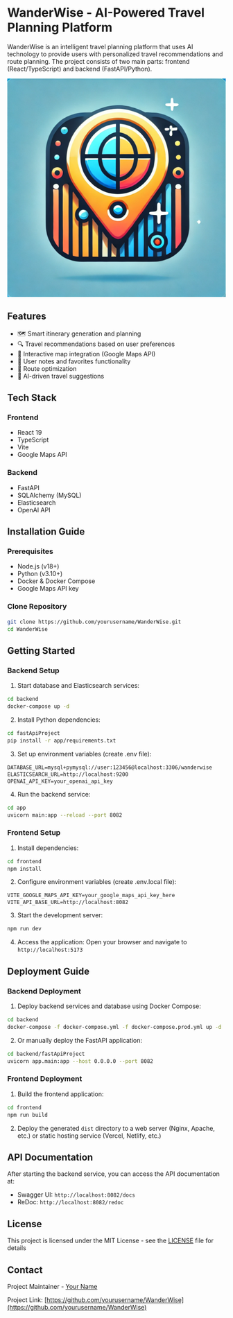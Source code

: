 # WanderWise - AI-Powered Travel Planning Platform

WanderWise is an intelligent travel planning platform that uses AI technology to provide users with personalized travel recommendations and route planning. The project consists of two main parts: frontend (React/TypeScript) and backend (FastAPI/Python).

![WanderWise Logo](logo/wanderwise_1.png)

## Features

- 🗺️ Smart itinerary generation and planning
- 🔍 Travel recommendations based on user preferences
- 📍 Interactive map integration (Google Maps API)
- 📝 User notes and favorites functionality
- 🔄 Route optimization
- 🤖 AI-driven travel suggestions

## Tech Stack

### Frontend
- React 19
- TypeScript
- Vite
- Google Maps API

### Backend
- FastAPI
- SQLAlchemy (MySQL)
- Elasticsearch
- OpenAI API

## Installation Guide

### Prerequisites
- Node.js (v18+)
- Python (v3.10+)
- Docker & Docker Compose
- Google Maps API key

### Clone Repository
```bash
git clone https://github.com/yourusername/WanderWise.git
cd WanderWise
```

## Getting Started

### Backend Setup

1. Start database and Elasticsearch services:
```bash
cd backend
docker-compose up -d
```

2. Install Python dependencies:
```bash
cd fastApiProject
pip install -r app/requirements.txt
```

3. Set up environment variables (create .env file):
```
DATABASE_URL=mysql+pymysql://user:123456@localhost:3306/wanderwise
ELASTICSEARCH_URL=http://localhost:9200
OPENAI_API_KEY=your_openai_api_key
```

4. Run the backend service:
```bash
cd app
uvicorn main:app --reload --port 8082
```

### Frontend Setup

1. Install dependencies:
```bash
cd frontend
npm install
```

2. Configure environment variables (create .env.local file):
```
VITE_GOOGLE_MAPS_API_KEY=your_google_maps_api_key_here
VITE_API_BASE_URL=http://localhost:8082
```

3. Start the development server:
```bash
npm run dev
```

4. Access the application:
   Open your browser and navigate to `http://localhost:5173`

## Deployment Guide

### Backend Deployment

1. Deploy backend services and database using Docker Compose:
```bash
cd backend
docker-compose -f docker-compose.yml -f docker-compose.prod.yml up -d
```

2. Or manually deploy the FastAPI application:
```bash
cd backend/fastApiProject
uvicorn app.main:app --host 0.0.0.0 --port 8082
```

### Frontend Deployment

1. Build the frontend application:
```bash
cd frontend
npm run build
```

2. Deploy the generated `dist` directory to a web server (Nginx, Apache, etc.) or static hosting service (Vercel, Netlify, etc.)


## API Documentation

After starting the backend service, you can access the API documentation at:
- Swagger UI: `http://localhost:8082/docs`
- ReDoc: `http://localhost:8082/redoc`


## License

This project is licensed under the MIT License - see the [LICENSE](LICENSE) file for details

## Contact

Project Maintainer - [Your Name](mailto:your.email@example.com)

Project Link: [https://github.com/yourusername/WanderWise](https://github.com/yourusername/WanderWise)
